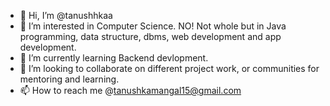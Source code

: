 - 👋 Hi, I’m @tanushhkaa
- 👀 I’m interested in Computer Science. NO! Not whole but in Java programming, data structure, dbms, web development and app development.
- 🌱 I’m currently learning Backend devlopment.
- 💞️ I’m looking to collaborate on different project work, or communities for mentoring and learning.
- 📫 How to reach me @tanushkamangal15@gmail.com

<!---
tanushhkaa/tanushhkaa is a ✨ special ✨ repository because its `README.md` (this file) appears on your GitHub profile.
You can click the Preview link to take a look at your changes.
--->
